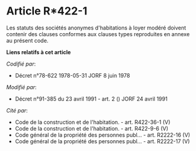 # Article R*422-1

Les statuts des sociétés anonymes d'habitations à loyer modéré doivent contenir des clauses conformes aux clauses types
reproduites en annexe au présent code.

**Liens relatifs à cet article**

_Codifié par_:

  - Décret n°78-622 1978-05-31 JORF 8 juin 1978

_Modifié par_:

  - Décret n°91-385 du 23 avril 1991 - art. 2 () JORF 24 avril 1991

_Cité par_:

  - Code de la construction et de l'habitation. - art. R422-36-1 (V)
  - Code de la construction et de l'habitation. - art. R422-9-6 (V)
  - Code général de la propriété des personnes publ... - art. R2222-16 (V)
  - Code général de la propriété des personnes publ... - art. R2222-17 (V)
